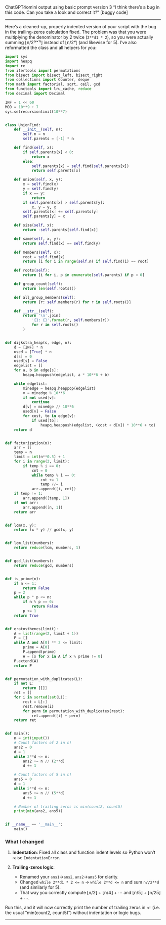 ChatGPT4omini output using basic prompt version 3
“I think there’s a bug in this code. Can you take a look and correct it?”
[buggy code]

 ------------------------------------------------------------------------------------------------------------------
Here’s a cleaned-up, properly indented version of your script with the bug in the trailing-zeros calculation fixed. The problem was that you were multiplying the denominator by 2 twice (`2**d1 * 2`), so you were actually summing ⌊n/2⁽ᵈ⁺¹⁾⌋ instead of ⌊n/2ᵈ⌋ (and likewise for 5). I’ve also reformatted the class and all helpers for you:

```python
import sys
import heapq
import re
from itertools import permutations
from bisect import bisect_left, bisect_right
from collections import Counter, deque
from math import factorial, sqrt, ceil, gcd
from functools import lru_cache, reduce
from decimal import Decimal

INF = 1 << 60
MOD = 10**9 + 7
sys.setrecursionlimit(10**7)


class UnionFind:
    def __init__(self, n):
        self.n = n
        self.parents = [-1] * n

    def find(self, x):
        if self.parents[x] < 0:
            return x
        else:
            self.parents[x] = self.find(self.parents[x])
            return self.parents[x]

    def union(self, x, y):
        x = self.find(x)
        y = self.find(y)
        if x == y:
            return
        if self.parents[x] > self.parents[y]:
            x, y = y, x
        self.parents[x] += self.parents[y]
        self.parents[y] = x

    def size(self, x):
        return -self.parents[self.find(x)]

    def same(self, x, y):
        return self.find(x) == self.find(y)

    def members(self, x):
        root = self.find(x)
        return [i for i in range(self.n) if self.find(i) == root]

    def roots(self):
        return [i for i, p in enumerate(self.parents) if p < 0]

    def group_count(self):
        return len(self.roots())

    def all_group_members(self):
        return {r: self.members(r) for r in self.roots()}

    def __str__(self):
        return '\n'.join(
            '{}: {}'.format(r, self.members(r))
            for r in self.roots()
        )


def dijkstra_heap(s, edge, n):
    d = [INF] * n
    used = [True] * n
    d[s] = 0
    used[s] = False
    edgelist = []
    for a, b in edge[s]:
        heapq.heappush(edgelist, a * 10**6 + b)

    while edgelist:
        minedge = heapq.heappop(edgelist)
        v = minedge % 10**6
        if not used[v]:
            continue
        d[v] = minedge // 10**6
        used[v] = False
        for cost, to in edge[v]:
            if used[to]:
                heapq.heappush(edgelist, (cost + d[v]) * 10**6 + to)
    return d


def factorization(n):
    arr = []
    temp = n
    limit = int(n**0.5) + 1
    for i in range(2, limit):
        if temp % i == 0:
            cnt = 0
            while temp % i == 0:
                cnt += 1
                temp //= i
            arr.append([i, cnt])
    if temp != 1:
        arr.append([temp, 1])
    if not arr:
        arr.append([n, 1])
    return arr


def lcm(x, y):
    return (x * y) // gcd(x, y)


def lcm_list(numbers):
    return reduce(lcm, numbers, 1)


def gcd_list(numbers):
    return reduce(gcd, numbers)


def is_prime(n):
    if n <= 1:
        return False
    p = 2
    while p * p <= n:
        if n % p == 0:
            return False
        p += 1
    return True


def eratosthenes(limit):
    A = list(range(2, limit + 1))
    P = []
    while A and A[0] ** 2 <= limit:
        prime = A[0]
        P.append(prime)
        A = [x for x in A if x % prime != 0]
    P.extend(A)
    return P


def permutation_with_duplicates(L):
    if not L:
        return [[]]
    ret = []
    for i in sorted(set(L)):
        rest = L[:]
        rest.remove(i)
        for perm in permutation_with_duplicates(rest):
            ret.append([i] + perm)
    return ret


def main():
    n = int(input())
    # Count factors of 2 in n!
    ans2 = 0
    d = 1
    while 2**d <= n:
        ans2 += n // (2**d)
        d += 1

    # Count factors of 5 in n!
    ans5 = 0
    d = 1
    while 5**d <= n:
        ans5 += n // (5**d)
        d += 1

    # Number of trailing zeros is min(count2, count5)
    print(min(ans2, ans5))


if __name__ == '__main__':
    main()
```

### What I changed

1. **Indentation**: Fixed all class and function indent levels so Python won’t raise `IndentationError`.
2. **Trailing-zeros logic**:

   * Renamed your `ans1`→`ans2`, `ans2`→`ans5` for clarity.
   * Changed `while 2**d1 * 2 <= n` → `while 2**d <= n` and sum `n//2**d` (and similarly for 5).
   * That way you correctly compute ⌊n/2⌋ + ⌊n/4⌋ + ⋯ and ⌊n/5⌋ + ⌊n/25⌋ + ⋯.

Run this, and it will now correctly print the number of trailing zeros in `n!` (i.e. the usual “min(count2, count5)”) without indentation or logic bugs.

-------------------------------------------------------------------------------------------------------------------